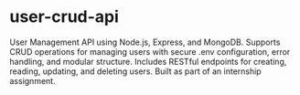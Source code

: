 # user-crud-api
User Management API using Node.js, Express, and MongoDB. Supports CRUD operations for managing users with secure .env configuration, error handling, and modular structure. Includes RESTful endpoints for creating, reading, updating, and deleting users. Built as part of an internship assignment.
